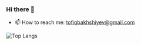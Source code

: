 ### Hi there 👋

<!--
**TofigBakhshiyev/TofigBakhshiyev** is a ✨ _special_ ✨ repository because its `README.md` (this file) appears on your GitHub profile.

Here are some ideas to get you started:
-->  
- 📫 How to reach me: tofiqbakhshiyev@gmail.com 

![Top Langs](https://github-readme-stats.vercel.app/api/top-langs/?username=TofigBakhshiyev&langs_count=12&theme=buefy&layout=compact)
